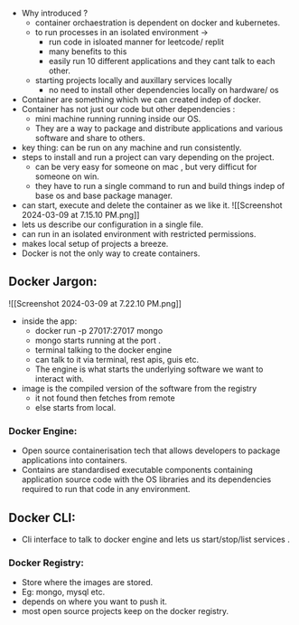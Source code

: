 - Why introduced ?
	- container orchaestration is dependent on docker and kubernetes.
	- to run processes in an isolated environment -> 
		- run code in isloated manner for leetcode/ replit
		- many benefits to this
		- easily run 10 different applications and they cant talk to each other.
	- starting projects locally and auxillary services locally
		- no need to install other dependencies locally on hardware/ os
- Container are something which we can created indep  of docker.
- Container has not just our code but other dependencies :
	- mini machine running running inside our OS.
	- They are a way to package and distribute applications and various software and share to others.
- key thing: can be run on any machine and run consistently.
- steps to install and run a project can vary depending on the project.
	- can be very easy for someone on mac , but very difficut for someone on win.
	- they have to run a single command to run and build things indep of base os and base package manager.
- can start, execute and delete the container as we like it. ![[Screenshot 2024-03-09 at 7.15.10 PM.png]]
- lets us describe our configuration in a single file.
- can run in an isolated environment with restricted permissions.
- makes local setup of projects a breeze.
- Docker is not the only way to create containers.
## Docker Jargon:
![[Screenshot 2024-03-09 at 7.22.10 PM.png]]
- inside the app:
	- docker run -p 27017:27017 mongo
	- mongo starts running at the port .
	- terminal talking to the docker engine
	- can talk to it via terminal, rest apis, guis etc.
	- The engine is what starts the underlying software we want to interact with.
- image is the compiled version of the software from the registry 
	- it not found then fetches from remote 
	- else starts from local.
### Docker Engine:
- Open source containerisation tech that allows developers to package applications into containers.
- Contains are standardised executable components containing application source code with the OS libraries and its dependencies required to run that code in any environment.
## Docker CLI:
- Cli interface to talk to docker engine and lets us start/stop/list services .
### Docker Registry:
- Store where the images are stored.
- Eg: mongo, mysql etc.
- depends on where you want to push it.
- most open source projects keep on the docker registry.